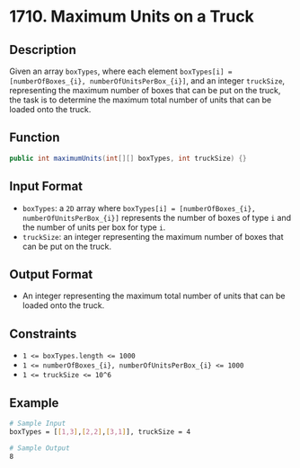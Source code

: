 # 1710. Maximum Units on a Truck

## Description

Given an array `boxTypes`, where each element `boxTypes[i] = [numberOfBoxes_{i}, numberOfUnitsPerBox_{i}]`, and an integer `truckSize`, representing the maximum number of boxes that can be put on the truck, the task is to determine the maximum total number of units that can be loaded onto the truck.

## Function

```java
public int maximumUnits(int[][] boxTypes, int truckSize) {}
```

## Input Format

- `boxTypes`: a `2D` array where `boxTypes[i] = [numberOfBoxes_{i}, numberOfUnitsPerBox_{i}]` represents the number of boxes of type `i` and the number of units per box for type `i`.
- `truckSize`: an integer representing the maximum number of boxes that can be put on the truck.

## Output Format

- An integer representing the maximum total number of units that can be loaded onto the truck.

## Constraints

- `1 <= boxTypes.length <= 1000`
- `1 <= numberOfBoxes_{i}, numberOfUnitsPerBox_{i} <= 1000`
- `1 <= truckSize <= 10^6`

## Example

```bash
# Sample Input
boxTypes = [[1,3],[2,2],[3,1]], truckSize = 4

# Sample Output
8
```
